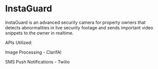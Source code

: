 # InstaGuard
InstaGuard is an advanced security camera for property owners that detects abnormalities in live security footage and sends important video snippets to the owner in realtime.


APIs Utilized:

Image Processing - ClarifAI

SMS Push Notifications - Twilio
